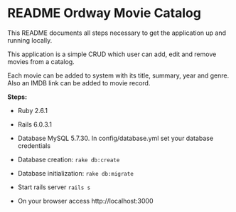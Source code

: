 # README Ordway Movie Catalog

This README documents all steps necessary to get the application up and running locally.

This application is a simple CRUD which user can add, edit and remove movies from a catalog.

Each movie can be added to system with its title, summary, year and genre. Also an IMDB link can be added to movie record.

**Steps:**

* Ruby 2.6.1

* Rails 6.0.3.1

* Database MySQL 5.7.30. In config/database.yml set your database credentials

* Database creation: `rake db:create`

* Database initialization: `rake db:migrate`

* Start rails server  `rails s`

* On your browser access http://localhost:3000
